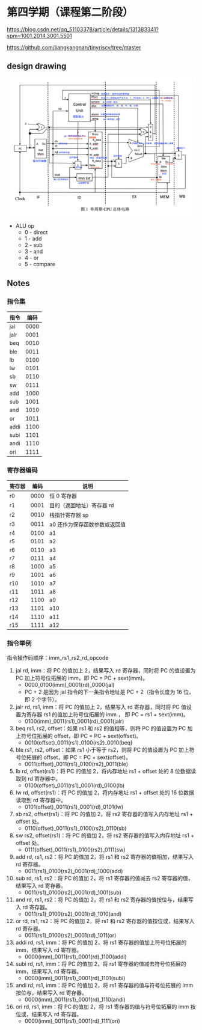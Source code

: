 # 第四学期（课程第二阶段）

https://blog.csdn.net/qq_51103378/article/details/131383341?spm=1001.2014.3001.5501

https://github.com/liangkangnan/tinyriscv/tree/master   

## design drawing

![](design_drawing.png)

* ALU op
    * 0 - direct
    * 1 - add
    * 2 - sub
    * 3 - and
    * 4 - or
    * 5 - compare

## Notes

### 指令集

指令   |  编码
------|-------
jal   |  0000
jalr  |  0001
beq   |  0010
ble   |  0011
lb    |  0100
lw    |  0101
sb    |  0110
sw    |  0111
add   |  1000
sub   |  1001
and   |  1010
or    |  1011
addi  |  1100
subi  |  1101
andi  |  1110
ori   |  1111

### 寄存器编码

寄存器 |  编码  |   说明
------|--------|-------
r0    |  0000  |  恒 0 寄存器
r1    |  0001  |  目的（返回地址）寄存器 rd
r2    |  0010  |  栈指针寄存器 sp
r3    |  0011  |  a0 还作为保存函数参数或返回值
r4    |  0100  |  a1
r5    |  0101  |  a2
r6    |  0110  |  a3
r7    |  0111  |  a4
r8    |  1000  |  a5
r9    |  1001  |  a6
r10   |  1010  |  a7
r11   |  1011  |  a8
r12   |  1100  |  a9
r13   |  1101  |  a10
r14   |  1110  |  a11
r15   |  1111  |  a12

### 指令举例

指令操作码顺序：imm_rs1_rs2_rd_opcode

1. jal rd, imm：将 PC 的值加上 2，结果写入 rd 寄存器，同时将 PC 的值设置为 PC 加上符号位拓展的 imm，即 PC = PC + sext(imm)。
    * 0000_0100(imm)_0001(rd)_0000(jal)
    * PC + 2 是因为 jal 指令的下一条指令地址是 PC + 2（指令长度为 16 位，即 2 个字节）。
2. jalr rd, rs1, imm：将 PC 的值加上 2，结果写入 rd 寄存器，同时将 PC 值设置为寄存器 rs1 的值加上符号位拓展的 imm ， 即 PC = rs1 + sext(imm)。
    * 0100(imm)_0011(rs1)_0001(rd)_0001(jalr)
3. beq rs1, rs2, offset：如果 rs1 和 rs2 的值相等，则将 PC 的值设置为 PC 加上符号位拓展的 offset，即 PC = PC + sext(offset)。
    * 0010(offset)_0011(rs1)_0100(rs2)_0010(beq)
4. ble rs1, rs2, offset：如果 rs1 小于等于 rs2，则将 PC 的值设置为 PC 加上符号位拓展的 offset，即 PC = PC + sext(offset)。
    * 0011(offset)_0011(rs1)_0100(rs2)_0011(ble)
5. lb rd, offset(rs1)：将 PC 的值加 2，将内存地址 rs1 + offset 处的 8 位数据读取到 rd 寄存器中。
    * 0100(offset)_0011(rs1)_0001(rd)_0100(lb)
6. lw rd, offset(rs1)：将 PC 的值加 2，将内存地址 rs1 + offset 处的 16 位数据读取到 rd 寄存器中。
    * 0101(offset)_0011(rs1)_0001(rd)_0101(lw)
7. sb rs2, offset(rs1)：将 PC 的值加 2，将 rs2 寄存器的值写入内存地址 rs1 + offset 处。
    * 0110(offset)_0011(rs1)_0100(rs2)_0110(sb)
8. sw rs2, offset(rs1)：将 PC 的值加 2，将 rs2 寄存器的值写入内存地址 rs1 + offset 处。
    * 0111(offset)_0011(rs1)_0100(rs2)_0111(sw)
9. add rd, rs1, rs2：将 PC 的值加 2，将 rs1 和 rs2 寄存器的值相加，结果写入 rd 寄存器。
    * 0011(rs1)_0100(rs2)_0001(rd)_1000(add)
10. sub rd, rs1, rs2：将 PC 的值加 2，将 rs1 寄存器的值减去 rs2 寄存器的值，结果写入 rd 寄存器。
    * 0011(rs1)_0100(rs2)_0001(rd)_1001(sub)
11. and rd, rs1, rs2：将 PC 的值加 2，将 rs1 和 rs2 寄存器的值按位与，结果写入 rd 寄存器。
    * 0011(rs1)_0100(rs2)_0001(rd)_1010(and)
12. or rd, rs1, rs2：将 PC 的值加 2，将 rs1 和 rs2 寄存器的值按位或，结果写入 rd 寄存器。
    * 0011(rs1)_0100(rs2)_0001(rd)_1011(or)
13. addi rd, rs1, imm：将 PC 的值加 2，将 rs1 寄存器的值加上符号位拓展的 imm，结果写入 rd 寄存器。
    * 0000(imm)_0011(rs1)_0001(rd)_1100(addi)
14. subi rd, rs1, imm：将 PC 的值加 2，将 rs1 寄存器的值减去符号位拓展的 imm，结果写入 rd 寄存器。
    * 0000(imm)_0011(rs1)_0001(rd)_1101(subi)
15. andi rd, rs1, imm：将 PC 的值加 2，将 rs1 寄存器的值与符号位拓展的 imm 按位与，结果写入 rd 寄存器。
    * 0000(imm)_0011(rs1)_0001(rd)_1110(andi)
16. ori rd, rs1, imm：将 PC 的值加 2，将 rs1 寄存器的值与符号位拓展的 imm 按位或，结果写入 rd 寄存器。
    * 0000(imm)_0011(rs1)_0001(rd)_1111(ori)



